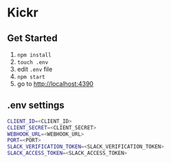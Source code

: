 # Kickr

## Get Started

1. `npm install`
1. `touch .env`
1. edit `.env` file
1. `npm start`
1. go to <http://localhost:4390>

## .env settings

```bash
CLIENT_ID=<CLIENT_ID>
CLIENT_SECRET=<CLIENT_SECRET>
WEBHOOK_URL=<WEBHOOK_URL>
PORT=<PORT>
SLACK_VERIFICATION_TOKEN=<SLACK_VERIFICATION_TOKEN>
SLACK_ACCESS_TOKEN=<SLACK_ACCESS_TOKEN>
```